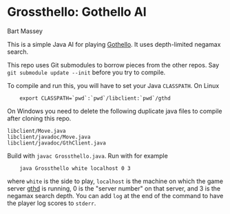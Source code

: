 # Grossthello: Gothello AI
Bart Massey

This is a simple Java AI for playing
[Gothello](http://pdx-cs-ai.github.io/gothello-project). It
uses depth-limited negamax search.

This repo uses Git submodules to borrow pieces from the
other repos. Say `git submodule update --init` before you
try to compile.

To compile and run this, you will have to set your Java
`CLASSPATH`. On Linux

        export CLASSPATH=`pwd`:`pwd`/libclient:`pwd`/gthd

On Windows you need to delete the following duplicate java files to compile
after cloning this repo.

```
libclient/Move.java
libclient/javadoc/Move.java
libclient/javadoc/GthClient.java
```

Build with `javac Grossthello.java`. Run with for example

        java Grossthello white localhost 0 3

where `white` is the side to play, `localhost` is the
machine on which the game server
[gthd](http://pdx-cs-ai.github.com/gothello-gthd) is
running, 0 is the "server number" on that server, and
3 is the negamax search depth. You can add `log` at the end
of the command to have the player log scores to `stderr`.
